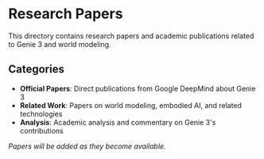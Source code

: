 # Research Papers

This directory contains research papers and academic publications related to Genie 3 and world modeling.

## Categories

- **Official Papers**: Direct publications from Google DeepMind about Genie 3
- **Related Work**: Papers on world modeling, embodied AI, and related technologies
- **Analysis**: Academic analysis and commentary on Genie 3's contributions

*Papers will be added as they become available.*
